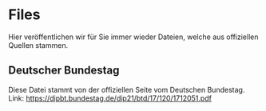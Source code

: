 # Files

Hier veröffentlichen wir für Sie immer wieder Dateien, welche aus offiziellen Quellen stammen.

## Deutscher Bundestag
Diese Datei stammt von der offiziellen Seite vom Deutschen Bundestag.
Link: https://dipbt.bundestag.de/dip21/btd/17/120/1712051.pdf
